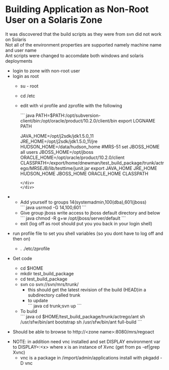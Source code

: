 # Building Application as Non-Root User on a Solaris Zone

It was discovered that the build scripts as they were from svn did not
work on Solaris  
Not all of the environment properties are supported namely machine name
and user name  
Ant scripts were changed to accomdate both windows and solaris
deployments

  - login to zone with non-root user
  - login as root
      - su - root
      - cd /etc
      - edit with vi profile and zprofile with the following
        <div class="code panel pdl" style="border-width: 1px;">
        <div class="codeContent panelContent pdl">
        ``` java
        PATH=$PATH:/opt/subversion-client/bin:/opt/oracle/product/10.2.0/client/bin
        export LOGNAME PATH
        
        JAVA_HOME=/opt/j2sdk/jdk1.5.0_11
        JRE_HOME=/opt/j2sdk/jdk1.5.0_11/jre
        HUDSON_HOME=/data/hudson_home
        #MRS-51 set JBOSS_HOME all users
        JBOSS_HOME=/opt/jboss
        ORACLE_HOME=/opt/oracle/product/10.2.0/client
        CLASSPATH=/export/home/dnewman/test_build_package/trunk/actrego/MRSEJB/lib/testtime/junit.jar
        export JAVA_HOME JRE_HOME HUDSON_HOME JBOSS_HOME ORACLE_HOME CLASSPATH
        ```
        </div>
        </div>

<!-- end list -->

  -   - Add yourself to groups 14(systemadmin,100(dba),601(jboss)
        <div class="code panel pdl" style="border-width: 1px;">
        <div class="codeContent panelContent pdl">
        ``` java
        usrmod -G 14,100,601 <username>
        ```
        </div>
        </div>
      - Give group jboss write access to jboss default directory and
        below
        <div class="code panel pdl" style="border-width: 1px;">
        <div class="codeContent panelContent pdl">
        ``` java
        chmod -R g+w /opt/jboss/server/default
        ```
        </div>
        </div>
      - exit (log off as root should put you you back in your login
        shell)

  - run profile file to set you shell variables (so you dont have to log
    off and then on)
    
      - . ./etc/zprofile

  - Get code
    
      - cd $HOME
      - mkdir test\_build\_package
      - cd test\_build\_package
      - svn co svn://svn/mrs/trunk/
          - this should get the latest revision of the build (HEAD)in a
            subdirectory called trunk
          - to update
            <div class="code panel pdl" style="border-width: 1px;">
            <div class="codeContent panelContent pdl">
            ``` java
            cd trunk;svn up
            ```
            </div>
            </div>
      - To build
        <div class="code panel pdl" style="border-width: 1px;">
        <div class="codeContent panelContent pdl">
        ``` java
        cd $HOME/test_build_package/trunk/actrego/ant
        sh /usr/sfw/bin/ant bootstrap
        sh /usr/sfw/bin/ant full-build
        ```
        </div>
        </div>

  - Should be able to browse to http://\<zone name\>:8080/mrs/regoact

<!-- end list -->

  - NOTE: in addition need vnc installed and set DISPLAY environment var
    to DISPLAY=:\<x\> where x is an instance of Xvnc (get from ps
    -ef|grep Xvnc)
      - vnc is a package in /import/admin/applications install with
        pkgadd -D vnc
